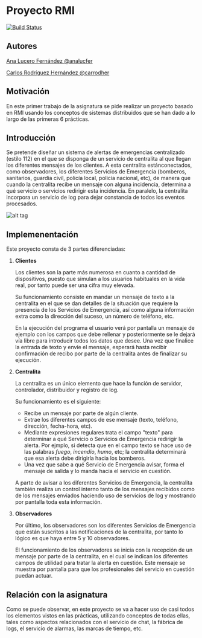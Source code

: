 # Proyecto RMI
[![Build Status](https://travis-ci.org/carrodher/SDSW.svg?branch=master)](https://travis-ci.org/carrodher/SDSW)

## Autores
[Ana Lucero Fernández @analucfer](https://github.com/analucfer "Ana")

[Carlos Rodríguez Hernández @carrodher](https://github.com/carrodher "Carlos")


## Motivación
En este primer trabajo de la asignatura se pide realizar un proyecto basado en RMI usando los conceptos de sistemas distribuidos que se han dado a lo largo de las primeras 6 prácticas.

## Introducción
Se pretende diseñar un sistema de alertas de emergencias centralizado (estilo 112) en el que se disponga de un servicio de centralita al que llegan los diferentes mensajes de los clientes. A esta centralita estánconectados, como observadores, los diferentes Servicios de Emergencia (bomberos, sanitarios, guardia civil, policía local, policía nacional, etc), de manera que cuando la centralita recibe un mensaje con alguna incidencia, determina a qué servicio o servicios redirigir esta incidencia. En paralelo, la centralita incorpora un servicio de log para dejar constancia de todos los eventos procesados.

 ![alt tag](https://github.com/carrodher/SDSW/blob/master/proyectoRMI/Diagramas/EsquemaInicial.png "Esquema inicial")

## Implemenentación
Este proyecto consta de 3 partes diferenciadas:

1. **Clientes**

    Los clientes son la parte más numerosa en cuanto a cantidad de dispositivos, puesto que simulan a los usuarios habituales en la vida real, por tanto puede ser una cifra muy elevada.

    Su funcionamiento consiste en mandar un mensaje de texto a la centralita en el que se dan detalles de la situación que requiere la presencia de los Servicios de Emergencia, así como alguna información extra como la dirección del suceso, un número de teléfono, etc.

    En la ejecución del programa el usuario verá por pantalla un mensaje de ejemplo con los campos que debe rellenar y posteriormente se le dejará vía libre para introducir todos los datos que desee. Una vez que finalice la entrada de texto y envíe el mensaje, esperará hasta recibir confirmación de recibo por parte de la centralita antes de finalizar su ejecución.

2. **Centralita**

    La centralita es un único elemento que hace la función de servidor, controlador, distribuidor y registro de log.

    Su funcionamiento es el siguiente:
    * Recibe un mensaje por parte de algún cliente.
    * Extrae los diferentes campos de ese mensaje (texto, teléfono, dirección, fecha-hora, etc).
    * Mediante expresiones regulares trata el campo "texto" para determinar a qué Servicio o Servicios de Emergencia redirigir la alerta. Por ejmplo, si detecta que en el campo texto se hace uso de las palabras _fuego_, _incendio_, _humo_, etc; la centralita determinará que esa alerta debe dirigirla hacia los bomberos.
    * Una vez que sabe a qué Servicio de Emergencia avisar, forma el mensaje de salida y lo manda hacia el servicio en cuestión.

    A parte de avisar a los diferentes Servicios de Emergencia, la centralita también realiza un control interno tanto de los mensajes recibidos como de los mensajes enviados haciendo uso de servicios de log y mostrando por pantalla toda esta información.

3. **Observadores**

    Por último, los observadores son los diferentes Servicios de Emergencia que están suscritos a las notificaciones de la centralita, por tanto lo lógico es que haya entre 5 y 10 observadores.

    El funcionamiento de los observadores se inicia con la recepción de un mensaje por parte de la centralita, en el cual se indican los diferentes campos de utilidad para tratar la alerta en cuestión. Este mensaje se muestra por pantalla para que los profesionales del servicio en cuestión puedan actuar.

## Relación con la asignatura
Como se puede observar, en este proyecto se va a hacer uso de casi todos los elementos vistos en las prácticas, utilizando conceptos de todas ellas, tales como aspectos relacionados con el servicio de chat, la fábrica de logs, el servicio de alarmas, las marcas de tiempo, etc.
